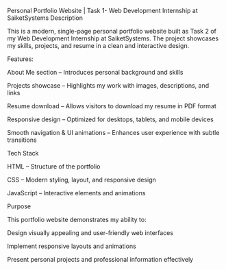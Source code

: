 Personal Portfolio Website | Task 1- Web Development Internship at SaiketSystems
Description


This is a modern, single-page personal portfolio website built as Task 2 of my Web Development Internship at SaiketSystems. The project showcases my skills, projects, and resume in a clean and interactive design.

Features:

About Me section – Introduces personal background and skills

Projects showcase – Highlights my work with images, descriptions, and links

Resume download – Allows visitors to download my resume in PDF format

Responsive design – Optimized for desktops, tablets, and mobile devices

Smooth navigation & UI animations – Enhances user experience with subtle transitions

Tech Stack

HTML – Structure of the portfolio

CSS – Modern styling, layout, and responsive design

JavaScript – Interactive elements and animations

Purpose

This portfolio website demonstrates my ability to:

Design visually appealing and user-friendly web interfaces

Implement responsive layouts and animations

Present personal projects and professional information effectively
